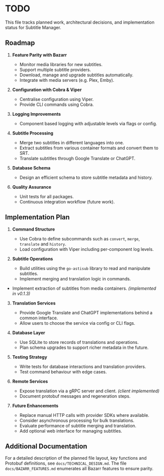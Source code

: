 # TODO

This file tracks planned work, architectural decisions, and implementation status for Subtitle Manager.

## Roadmap

1. **Feature Parity with Bazarr**
   - Monitor media libraries for new subtitles.
   - Support multiple subtitle providers.
   - Download, manage and upgrade subtitles automatically.
   - Integrate with media servers (e.g. Plex, Emby).

2. **Configuration with Cobra & Viper**
   - Centralise configuration using Viper.
   - Provide CLI commands using Cobra.

3. **Logging Improvements**
   - Component based logging with adjustable levels via flags or config.

4. **Subtitle Processing**
   - Merge two subtitles in different languages into one.
   - Extract subtitles from various container formats and convert them to SRT.
   - Translate subtitles through Google Translate or ChatGPT.

5. **Database Schema**
   - Design an efficient schema to store subtitle metadata and history.

6. **Quality Assurance**
   - Unit tests for all packages.
   - Continuous integration workflow (future work).

## Implementation Plan

1. **Command Structure**
   - Use Cobra to define subcommands such as `convert`, `merge`, `translate` and `history`.
   - Load configuration with Viper including per-component log levels.

2. **Subtitle Operations**
   - Build utilities using the `go-astisub` library to read and manipulate subtitles.
   - Implement merging and translation logic in commands.
  - Implement extraction of subtitles from media containers. *(implemented in v0.1.3)*

3. **Translation Services**
   - Provide Google Translate and ChatGPT implementations behind a common interface.
   - Allow users to choose the service via config or CLI flags.

4. **Database Layer**
   - Use SQLite to store records of translations and operations.
   - Plan schema upgrades to support richer metadata in the future.

5. **Testing Strategy**
   - Write tests for database interactions and translation providers.
   - Test command behaviour with edge cases.

6. **Remote Services**
   - Expose translation via a gRPC server and client. *(client implemented)*
   - Document protobuf messages and regeneration steps.

7. **Future Enhancements**
   - Replace manual HTTP calls with provider SDKs where available.
   - Consider asynchronous processing for bulk translations.
   - Evaluate performance of subtitle merging and translation.
   - Add optional web interface for managing subtitles.

## Additional Documentation

For a detailed description of the planned file layout, key functions and
Protobuf definitions, see `docs/TECHNICAL_DESIGN.md`.
The file `docs/BAZARR_FEATURES.md` enumerates all Bazarr features to ensure parity.
